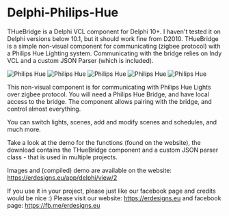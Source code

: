 # Delphi-Philips-Hue
THueBridge is a Delphi VCL component for Delphi 10+. I haven't tested it on Delphi versions below 10.1, but it should work fine from D2010. THueBridge is a simple non-visual component for communicating (zigbee protocol) with a Philips Hue Lighting system. Communicating with the bridge relies on Indy VCL and a custom JSON Parser (which is included).

![Philips Hue](https://erdesigns.eu/images/huebridge/1.png)
![Philips Hue](https://erdesigns.eu/images/huebridge/2.png)
![Philips Hue](https://erdesigns.eu/images/huebridge/3.png)
![Philips Hue](https://erdesigns.eu/images/huebridge/4.png)
![Philips Hue](https://erdesigns.eu/images/huebridge/5.png)

This non-visual component is for communicating with Philips Hue Lights over zigbee protocol. You will need a Philips Hue Bridge, and have local access to the bridge. The component allows pairing with the bridge, and control almost everything.

You can switch lights, scenes, add and modify scenes and schedules, and much more.

Take a look at the demo for the functions (found on the website), the download contains the THueBridge component and a custom JSON parser class - that is used in multiple projects.

Images and (compiled) demo are available on the website:
https://erdesigns.eu/app/delphi/view/2

If you use it in your project, please just like our facebook page and credits would be nice :)
Please visit our website: https://erdesigns.eu and facebook page: https://fb.me/erdesigns.eu
